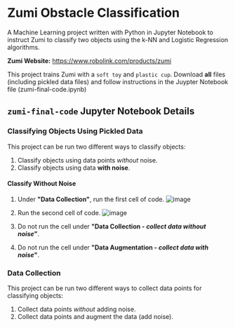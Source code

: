 # Zumi Obstacle Classification
A Machine Learning project written with Python in Jupyter Notebook to instruct Zumi to classify two objects using the k-NN and Logistic Regression algorithms. 

**Zumi Website:** https://www.robolink.com/products/zumi

This project trains Zumi with a `soft toy` and `plastic cup`. 
Download **all** files (including pickled data files) and follow instructions in the Juypter Notebook file (zumi-final-code.ipynb)

## `zumi-final-code` Jupyter Notebook Details

### Classifying Objects Using Pickled Data
This project can be run two different ways to classify objects:
1. Classify objects using data points *without* noise.
2. Classify objects using data **with noise**.

#### Classify Without Noise
1. Under **"Data Collection"**, run the first cell of code.
   ![image](https://github.com/sidneyshafer/zumi-project/assets/66838571/a711c8b1-e35a-4af6-8f63-95ae0714116c)

2. Run the second cell of code.
  ![image](https://github.com/sidneyshafer/zumi-project/assets/66838571/dc3385ea-7271-46aa-959c-f8eda189b2ca)

3. Do not run the cell under **"Data Collection - *collect data without noise*"**.
4. Do not run the cell under **"Data Augmentation - *collect data with noise*"**.

### Data Collection
This project can be run two different ways to collect data points for classifying objects:
1. Collect data points *without* adding noise.
2. Collect data points and augment the data (add noise).
